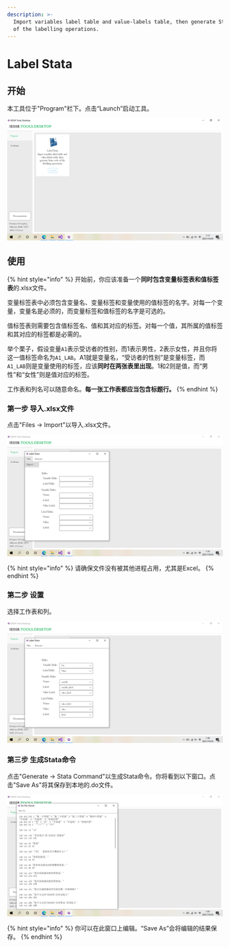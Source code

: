 ```yaml
---
description: >-
  Import variables label table and value-labels table, then generate Stata code
  of the labelling operations.
---
```


# Label Stata

## 开始

本工具位于"Program"栏下。点击“Launch”启动工具。

![](<../../.gitbook/assets/image (5).png>)

## 使用

{% hint style="info" %}
开始前，你应该准备一个**同时包含变量标签表和值标签表**的.xlsx文件。

变量标签表中必须包含变量名、变量标签和变量使用的值标签的名字。对每一个变量，变量名是必须的，而变量标签和值标签的名字是可选的。

值标签表则需要包含值标签名、值和其对应的标签。对每一个值，其所属的值标签和其对应的标签都是必需的。

举个栗子，假设变量`A1`表示受访者的性别，而1表示男性，2表示女性，并且你将这一值标签命名为`A1_LAB`。A1就是变量名，“受访者的性别”是变量标签，而`A1_LAB`则是变量使用的标签，应该**同时在两张表里出现**。1和2则是值，而“男性”和“女性”则是值对应的标签。

工作表和列名可以随意命名。**每一张工作表都应当包含标题行。**
{% endhint %}

### 第一步 导入.xlsx文件

点击"Files -> Import"以导入.xlsx文件。

![](<../../.gitbook/assets/image (1).png>)

{% hint style="info" %}
请确保文件没有被其他进程占用，尤其是Excel。
{% endhint %}

### 第二步 设置

选择工作表和列。

![](<../../.gitbook/assets/image (3).png>)

### 第三步 生成Stata命令

点击"Generate -> Stata Command"以生成Stata命令。你将看到以下窗口。点击"Save As"将其保存到本地的.do文件。

![](<../../.gitbook/assets/image (2).png>)

{% hint style="info" %}
你可以在此窗口上编辑。“Save As”会将编辑的结果保存。
{% endhint %}
